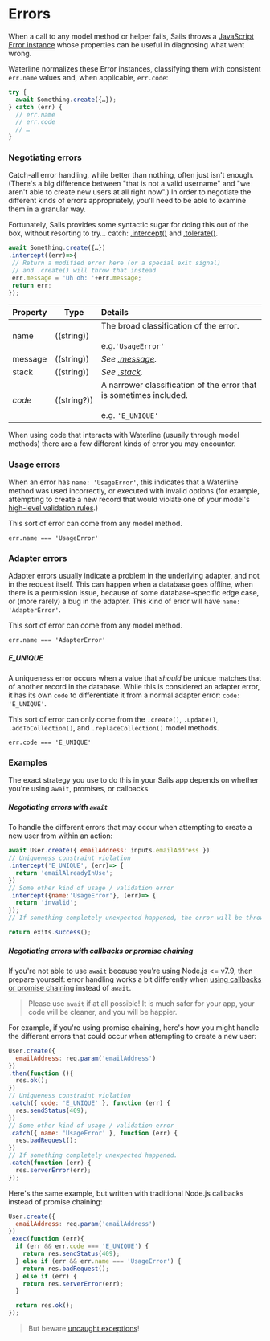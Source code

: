 # Errors

When a call to any model method or helper fails, Sails throws a [JavaScript Error instance](https://developer.mozilla.org/en-US/docs/Web/JavaScript/Reference/Global_Objects/Error) whose properties can be useful in diagnosing what went wrong.

Waterline normalizes these Error instances, classifying them with consistent `err.name` values and, when applicable, `err.code`:

```js
try {
  await Something.create({…});
} catch (err) {
  // err.name
  // err.code
  // …
}
```


### Negotiating errors

Catch-all error handling, while better than nothing, often just isn't enough. (There's a big difference between "that is not a valid username" and "we aren't able to create new users at all right now".)  In order to negotiate the different kinds of errors appropriately, you'll need to be able to examine them in a granular way.

Fortunately, Sails provides some syntactic sugar for doing this out of the box, without resorting to try… catch: [.intercept()](https://sailsjs.com/documentation/reference/waterline-orm/queries/intercept) and [.tolerate()](https://sailsjs.com/documentation/reference/waterline-orm/queries/tolerate).

```javascript
await Something.create({…})
.intercept((err)=>{
 // Return a modified error here (or a special exit signal)
 // and .create() will throw that instead
 err.message = 'Uh oh: '+err.message;
 return err;
});
```


| Property       | Type          | Details            |
|:---------------|---------------|:-------------------|
| name           | ((string))    | The broad classification of the error. <br/><br/> e.g.`'UsageError'`     |
| message        | ((string))    | <em>See [.message](https://nodejs.org/dist/latest-v7.x/docs/api/errors.html#errors_error_message).</em> |
| stack          | ((string))    | <em>See [.stack](https://nodejs.org/dist/latest-v7.x/docs/api/errors.html#errors_error_stack).<em>     |
| _code_         | ((string?))   | A narrower classification of the error that is sometimes included.<br/><br/>e.g. `'E_UNIQUE'`       |

When using code that interacts with Waterline (usually through model methods) there are a few different kinds of error you may encounter.


### Usage errors

When an error has `name: 'UsageError'`, this indicates that a Waterline method was used incorrectly, or executed with invalid options (for example, attempting to create a new record that would violate one of your model's [high-level validation rules](https://sailsjs.com/documentation/concepts/models-and-orm/validations#?validation-rules).)

This sort of error can come from any model method.

```
err.name === 'UsageError'
```

### Adapter errors

Adapter errors usually indicate a problem in the underlying adapter, and not in the request itself. This can happen when a database goes offline, when there is a permission issue, because of some database-specific edge case, or (more rarely) a bug in the adapter. This kind of error will have `name: 'AdapterError'`.

This sort of error can come from any model method.

```
err.name === 'AdapterError'
```


##### E_UNIQUE

A uniqueness error occurs when a value that _should_ be unique matches that of another record in the database. While this is considered an adapter error, it has its own `code` to differentiate it from a normal adapter error: `code: 'E_UNIQUE'`.

This sort of error can only come from the `.create()`, `.update()`, `.addToCollection()`, and `.replaceCollection()` model methods.

```
err.code === 'E_UNIQUE'
```

### Examples

The exact strategy you use to do this in your Sails app depends on whether you're using `await`, promises, or callbacks.

##### Negotiating errors with `await`

To handle the different errors that may occur when attempting to create a new user from within an action:

```javascript
await User.create({ emailAddress: inputs.emailAddress })
// Uniqueness constraint violation
.intercept('E_UNIQUE', (err)=> {
  return 'emailAlreadyInUse';
})
// Some other kind of usage / validation error
.intercept({name:'UsageError'}, (err)=> {
  return 'invalid';
});
// If something completely unexpected happened, the error will be thrown as-is.

return exits.success();
```

##### Negotiating errors with callbacks or promise chaining

If you're not able to use `await` because you're using Node.js <= v7.9, then prepare yourself: error handling works a bit differently when [using callbacks or promise chaining](https://github.com/mikermcneil/parley/tree/49c06ee9ed32d9c55c24e8a0e767666a6b60b7e8#flow-control) instead of `await`.

> Please use `await` if at all possible!  It is much safer for your app, your code will be cleaner, and you will be happier.

For example, if you're using promise chaining, here's how you might handle the different errors that could occur when attempting to create a new user:

```javascript
User.create({
  emailAddress: req.param('emailAddress')
})
.then(function (){
  res.ok();
})
// Uniqueness constraint violation
.catch({ code: 'E_UNIQUE' }, function (err) {
  res.sendStatus(409);
})
// Some other kind of usage / validation error
.catch({ name: 'UsageError' }, function (err) {
  res.badRequest();
})
// If something completely unexpected happened.
.catch(function (err) {
  res.serverError(err);
});
```

Here's the same example, but written with traditional Node.js callbacks instead of promise chaining:

```javascript
User.create({
  emailAddress: req.param('emailAddress')
})
.exec(function (err){
  if (err && err.code === 'E_UNIQUE') {
    return res.sendStatus(409);
  } else if (err && err.name === 'UsageError') {
    return res.badRequest();
  } else if (err) {
    return res.serverError(err);
  }

  return res.ok();
});
```

> But beware [uncaught exceptions](https://github.com/mikermcneil/parley/tree/49c06ee9ed32d9c55c24e8a0e767666a6b60b7e8#handling-uncaught-exceptions)!


<docmeta name="displayName" value="Errors">
